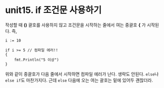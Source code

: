 
unit15. if 조건문 사용하기
==
  
  
작성할 때 __()__ 괄호를 사용하지 않고 조건문을 시작하는 줄에서 여는 중괄호 __{__ 가 시작된다. 즉,

<pre><code>i := 10

if i >= 5 // 컴파일 에러!!
{
    fmt.Println("5 이상")
}
</code></pre>
  
위와 같이 중괄호가 다음 줄에서 시작하면 컴파일 에러가 난다. 생략도 안된다. <code>else</code>나 <code>else if</code>도 마찬가지다. 
근데 <code>else</code> 다음에 오는 여는 괄호는 밑에 있어두 괜찮더라.